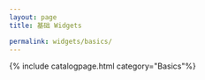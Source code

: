 ```yaml
---
layout: page
title: 基础 Widgets

permalink: widgets/basics/
---
```

{% include catalogpage.html category="Basics"%}